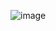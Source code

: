 ![image](https://github.com/tejashreeG17/DSM_PowerBi_Challenge/assets/120238929/94bd16d3-8187-4a69-90f1-7f30ae65cedd)
